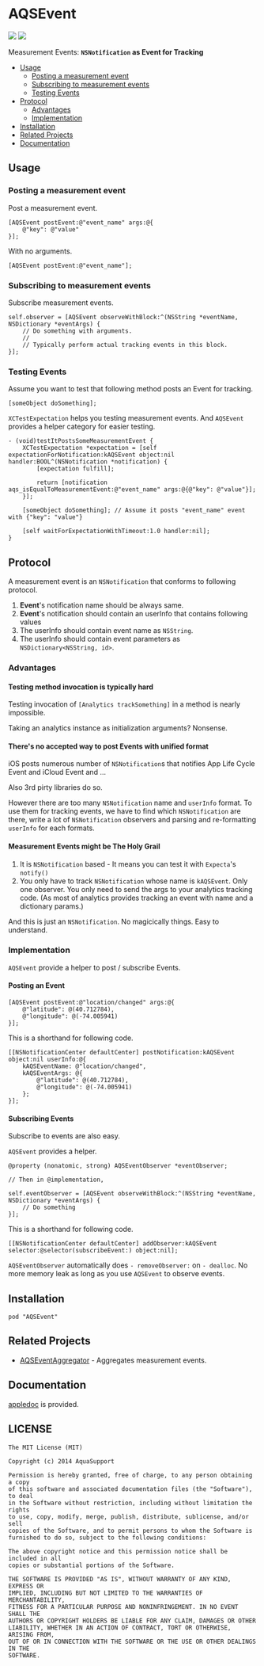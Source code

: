 AQSEvent
========

![](http://img.shields.io/cocoapods/v/AQSEvent.svg?style=flat) ![](http://img.shields.io/travis/AquaSupport/AQSEvent.svg?style=flat)

Measurement Events: **`NSNotification` as Event for Tracking**

- [Usage](#usage)
  - [Posting a measurement event](#posting-a-measurement-event)
  - [Subscribing to measurement events](#subscribing-to-measurement-events)
  - [Testing Events](#testing-events)
- [Protocol](#protocol)
  - [Advantages](#advantages)
  - [Implementation](#implementation)
- [Installation](#installation)
- [Related Projects](#related-projects)
- [Documentation](#documentation)

Usage
---

### Posting a measurement event

Post a measurement event.

```objc
[AQSEvent postEvent:@"event_name" args:@{
    @"key": @"value"
}];
```

With no arguments.

```objc
[AQSEvent postEvent:@"event_name"];
```

### Subscribing to measurement events

Subscribe measurement events.

```objc
self.observer = [AQSEvent observeWithBlock:^(NSString *eventName, NSDictionary *eventArgs) {
    // Do something with arguments.
    //
    // Typically perform actual tracking events in this block.
}];
```

### Testing Events

Assume you want to test that following method posts an Event for tracking.

```objc
[someObject doSomething];
```

`XCTestExpectation` helps you testing measurement events. And `AQSEvent` provides a helper category for easier testing.

```objc
- (void)testItPostsSomeMeasurementEvent {
    XCTestExpectation *expectation = [self expectationForNotification:kAQSEvent object:nil handler:BOOL^(NSNotification *notification) {
        [expectation fulfill];
        
        return [notification aqs_isEqualToMeasurementEvent:@"event_name" args:@{@"key": @"value"}];
    }];
    
    [someObject doSomething]; // Assume it posts "event_name" event with {"key": "value"}
    
    [self waitForExpectationWithTimeout:1.0 handler:nil];
}
```

Protocol
---

A measurement event is an `NSNotification` that conforms to following protocol.

1. **Event**'s notification name should be always same.
2. **Event**'s notification should contain an userInfo that contains following values
  1. The userInfo should contain event name as `NSString`.
  2. The userInfo should contain event parameters as `NSDictionary<NSString, id>`.

### Advantages

#### Testing method invocation is typically hard

Testing invocation of `[Analytics trackSomething]` in a method is nearly impossible.

Taking an analytics instance as initialization arguments? Nonsense.

#### There's no accepted way to post Events with unified format

iOS posts numerous number of `NSNotification`s that notifies App Life Cycle Event and iCloud Event and ...

Also 3rd pirty libraries do so.

However there are too many `NSNotification` name and `userInfo` format. To use them for tracking events, we have to find which `NSNotification` are there, write a lot of `NSNotification` observers and parsing and re-formatting `userInfo` for each formats.

#### Measurement Events might be The Holy Grail

1. It is `NSNotification` based - It means you can test it with `Expecta`'s `notify()`
2. You only have to track `NSNotification` whose name is `kAQSEvent`. Only one observer. You only need to send the args to your analytics tracking code. (As most of analytics provides tracking an event with name and a dictionary params.)

And this is just an `NSNotification`. No magicically things. Easy to understand.

### Implementation

`AQSEvent` provide a helper to post / subscribe Events.

#### Posting an Event

```objc
[AQSEvent postEvent:@"location/changed" args:@{
    @"latitude": @(40.712784),
    @"longitude": @(-74.005941)
}];
```

This is a shorthand for following code.

```objc
[[NSNotificationCenter defaultCenter] postNotification:kAQSEvent object:nil userInfo:@{
    kAQSEventName: @"location/changed",
    kAQSEventArgs: @{
        @"latitude": @(40.712784),
        @"longitude": @(-74.005941)
    };
}];
```

#### Subscribing Events

Subscribe to events are also easy.

`AQSEvent` provides a helper.

```objc
@property (nonatomic, strong) AQSEventObserver *eventObserver;

// Then in @implementation,

self.eventObserver = [AQSEvent observeWithBlock:^(NSString *eventName, NSDictionary *eventArgs) {
    // Do something
}];
```

This is a shorthand for following code.

```objc
[[NSNotificationCenter defaultCenter] addObserver:kAQSEvent selector:@selector(subscribeEvent:) object:nil];
```

`AQSEventObserver` automatically does `- removeObserver:` on `- dealloc`. No more memory leak as long as you use `AQSEvent` to observe events.

Installation
---

```
pod "AQSEvent"
```

Related Projects
---

- [AQSEventAggregator](https://github.com/AquaSupport/AQSEventAggregator) - Aggregates measurement events.

Documentation
---

[appledoc](https://dl.dropboxusercontent.com/u/7817937/___doc___AQSEvent/html/index.html) is provided.

LICENSE
---

```
The MIT License (MIT)

Copyright (c) 2014 AquaSupport

Permission is hereby granted, free of charge, to any person obtaining a copy
of this software and associated documentation files (the "Software"), to deal
in the Software without restriction, including without limitation the rights
to use, copy, modify, merge, publish, distribute, sublicense, and/or sell
copies of the Software, and to permit persons to whom the Software is
furnished to do so, subject to the following conditions:

The above copyright notice and this permission notice shall be included in all
copies or substantial portions of the Software.

THE SOFTWARE IS PROVIDED "AS IS", WITHOUT WARRANTY OF ANY KIND, EXPRESS OR
IMPLIED, INCLUDING BUT NOT LIMITED TO THE WARRANTIES OF MERCHANTABILITY,
FITNESS FOR A PARTICULAR PURPOSE AND NONINFRINGEMENT. IN NO EVENT SHALL THE
AUTHORS OR COPYRIGHT HOLDERS BE LIABLE FOR ANY CLAIM, DAMAGES OR OTHER
LIABILITY, WHETHER IN AN ACTION OF CONTRACT, TORT OR OTHERWISE, ARISING FROM,
OUT OF OR IN CONNECTION WITH THE SOFTWARE OR THE USE OR OTHER DEALINGS IN THE
SOFTWARE.
```

